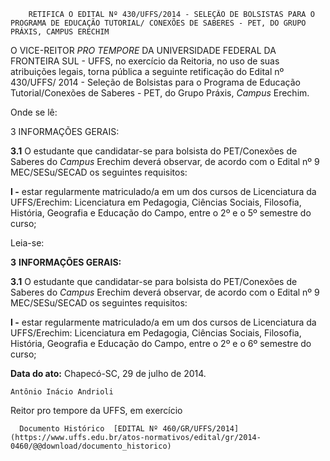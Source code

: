         RETIFICA O EDITAL Nº 430/UFFS/2014 - SELEÇÃO DE BOLSISTAS PARA O PROGRAMA DE EDUCAÇÃO TUTORIAL/ CONEXÕES DE SABERES - PET, DO GRUPO PRÁXIS, CAMPUS ERECHIM  

O VICE-REITOR *PRO TEMPORE* DA UNIVERSIDADE FEDERAL DA FRONTEIRA SUL - UFFS, no exercício da Reitoria, no uso de suas atribuições legais, torna pública a seguinte retificação do Edital nº 430/UFFS/ 2014 - Seleção de Bolsistas para o Programa de Educação Tutorial/Conexões de Saberes - PET, do Grupo Práxis, *Campus* Erechim.

 Onde se lê:

 3 INFORMAÇÕES GERAIS:

 **3.1** O estudante que candidatar-se para bolsista do PET/Conexões de Saberes do *Campus* Erechim deverá observar, de acordo com o Edital nº 9 MEC/SESu/SECAD os seguintes requisitos:

 **I -** estar regularmente matriculado/a em um dos cursos de Licenciatura da UFFS/Erechim: Licenciatura em Pedagogia, Ciências Sociais, Filosofia, História, Geografia e Educação do Campo, entre o 2º e o 5º semestre do curso;

 Leia-se:

 **3** **INFORMAÇÕES GERAIS:**

 **3.1** O estudante que candidatar-se para bolsista do PET/Conexões de Saberes do *Campus* Erechim deverá observar, de acordo com o Edital nº 9 MEC/SESu/SECAD os seguintes requisitos:

 **I -** estar regularmente matriculado/a em um dos cursos de Licenciatura da UFFS/Erechim: Licenciatura em Pedagogia, Ciências Sociais, Filosofia, História, Geografia e Educação do Campo, entre o 2º e o 6º semestre do curso;

  

   **Data do ato:** Chapecó-SC, 29 de julho de 2014.   
 

    Antônio Inácio Andrioli   
 Reitor pro tempore da UFFS, em exercício 

      Documento Histórico  [EDITAL Nº 460/GR/UFFS/2014](https://www.uffs.edu.br/atos-normativos/edital/gr/2014-0460/@@download/documento_historico)     
      